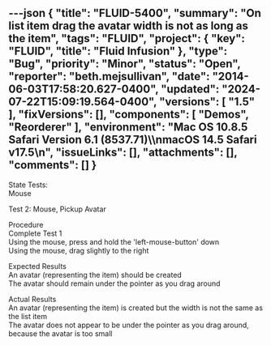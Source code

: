 ---json
{
  "title": "FLUID-5400",
  "summary": "On list item drag the avatar width is not as long as the item",
  "tags": "FLUID",
  "project": {
    "key": "FLUID",
    "title": "Fluid Infusion"
  },
  "type": "Bug",
  "priority": "Minor",
  "status": "Open",
  "reporter": "beth.mejsullivan",
  "date": "2014-06-03T17:58:20.627-0400",
  "updated": "2024-07-22T15:09:19.564-0400",
  "versions": [
    "1.5"
  ],
  "fixVersions": [],
  "components": [
    "Demos",
    "Reorderer"
  ],
  "environment": "Mac OS 10.8.5 Safari Version 6.1 (8537.71)\\\nmacOS 14.5 Safari v17.5\n",
  "issueLinks": [],
  "attachments": [],
  "comments": []
}
---
State Tests:\
Mouse

Test 2: Mouse, Pickup Avatar

Procedure\
Complete Test 1\
Using the mouse, press and hold the 'left-mouse-button' down\
Using the mouse, drag slightly to the right

Expected Results\
An avatar (representing the item) should be created\
The avatar should remain under the pointer as you drag around

Actual Results\
An avatar (representing the item) is created but the width is not the same as the list item\
The avatar does not appear to be under the pointer as you drag around, because the avatar is too small

        